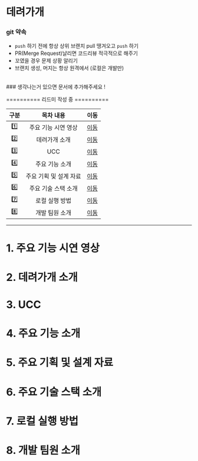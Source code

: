 # 데려가개

### git 약속

- ```push``` 하기 전에 항상 상위 브랜치 pull 땡겨오고  ```push``` 하기
- PR(Merge Request)날리면 코드리뷰 적극적으로 해주기
- 꼬였을 경우 문제 상황 알리기
- 브랜치 생성, 머지는 항상 원격에서 (로컬은 개발만)

<br>
### 생각나는거 있으면 문서에 추가해주세요 !

========== 리드미 작성 중 ==========


|구분|목차 내용|이동|
|:-------:|:--------:|:---:|
|:one:|주요 기능 시연 영상|[이동](#1-주요-기능-시연-영상)|
|:two:|데려가개 소개|[이동](#2-데려가개-소개)|
|:three:|UCC|[이동](#3-ucc)|
|:four:|주요 기능 소개|[이동](#4-주요-기능-소개)|
|:five:|주요 기획 및 설계 자료|[이동](#5-주요-기획-및-설계-자료)|
|:six:|주요 기술 스택 소개|[이동](#6-주요-기술-스택-소개)|
|:seven:|로컬 실행 방법|[이동](#7-로컬-실행-방법)|
|:eight:|개발 팀원 소개|[이동](#8-개발-팀원-소개)|



<hr>

# 1. 주요 기능 시연 영상

# 2. 데려가개 소개

# 3. UCC

# 4. 주요 기능 소개

# 5. 주요 기획 및 설계 자료

# 6. 주요 기술 스택 소개

# 7. 로컬 실행 방법

# 8. 개발 팀원 소개
